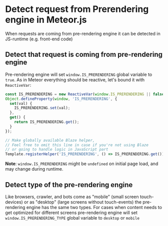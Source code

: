 # Detect request from Prerendering engine in Meteor.js

When requests are coming from pre-rendering engine it can be detected in JS-runtime (e.g. front-end code)

## Detect that request is coming from pre-rendering engine

Pre-rendering engine will set `window.IS_PRERENDERING` global variable to `true`. As in Meteor everything should be reactive, let's bound it with `ReactiveVar`:

```js
const IS_PRERENDERING = new ReactiveVar(window.IS_PRERENDERING || false);
Object.defineProperty(window, 'IS_PRERENDERING', {
  set(val) {
    IS_PRERENDERING.set(val);
  },
  get() {
    return IS_PRERENDERING.get();
  }
});

// Make globally available Blaze helper,
// Feel free to omit this line in case if you're not using Blaze
// or going to handle logic in JavaScript part
Template.registerHelper('IS_PRERENDERING', () => IS_PRERENDERING.get());
```

__Note__: `window.IS_PRERENDERING` might be `undefined` on initial page load, and may change during runtime.

## Detect type of the pre-rendering engine

Like browsers, crawler, and bots come as "mobile" (small screen touch-devices) or as "desktop" (large screens without touch-events) the pre-rendering engine has the same two types. For cases when content needs to get optimized for different screens pre-rendering engine will set `window.IS_PRERENDERING_TYPE` global variable to `desktop` or `mobile`
